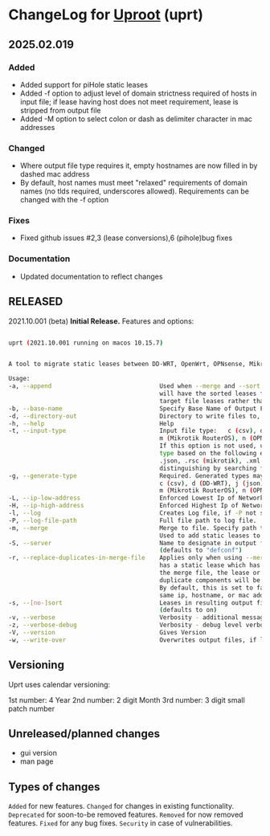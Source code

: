 # ChangeLog for [Uproot](https://github.com/GeekVisit/uproot) (uprt)

## 2025.02.019

### Added
  
* Added support for piHole static leases
* Added -f option to adjust level of domain strictness required of hosts in input file; if lease having host does not meet requirement, lease is stripped from output file
* Added -M option to select colon or dash as delimiter character in mac addresses

### Changed

* Where output file type requires it, empty hostnames are now filled in by dashed mac address
* By default, host names must meet "relaxed" requirements of domain names (no tlds required, underscores allowed).  Requirements can be changed with the -f option

### Fixes

* Fixed github issues #2,3 (lease conversions),6 (pihole)bug fixes

### Documentation

* Updated documentation to reflect changes

## RELEASED

2021.10.001 (beta)  **Initial Release.**
Features and options:

````bash

uprt (2021.10.001 running on macos 10.15.7)


A tool to migrate static leases between DD-WRT, OpenWrt, OPNsense, Mikrotik, and pfSense routers. Also supports csv and json.

Usage:
-a, --append                              Used when --merge and --sort are given.  If this flag is given, the merged file
                                          will have the sorted leases from the source file appended to the end of the
                                          target file leases rather than integrated with the merge file.
-b, --base-name                           Specify Base Name of Output Files (default uses basename of input file)
-d, --directory-out                       Directory to write files to, defaults to same directory as input file.
-h, --help                                Help
-t, --input-type                          Input file type:   c (csv), d (ddwrt), j (json),
                                          m (Mikrotik RouterOS), n (OPNsense), o (OpenWrt), p (pfsense)
                                          If this option is not used, uprt will try to determine file
                                          type based on the following extensions: .csv, .ddwrt,
                                          .json, .rsc (mikrotik), .xml (for opnsense and pfsense,
                                          distinguishing by searching for <opnsense> in file)
-g, --generate-type                       Required. Generated types may be multiple. Valid values include:
                                          c (csv), d (DD-WRT), j (json),
                                          m (Mikrotik RouterOS), n (OPNsense), o (OpenWrt), p (pfsense)
-L, --ip-low-address                      Enforced Lowest Ip of Network Range, Excludes Addresses Lower Than This From Target File
-H, --ip-high-address                     Enforced Highest Ip of Network Range, Excludes Addresses Higher Than This From Target File
-l, --log                                 Creates Log file, if -P not set, then location is in temp folder
-P, --log-file-path                       Full file path to log file.
-m, --merge                               Merge to file. Specify path to file to merge converted output.
                                          Used to add static leases to an existing output file.
-S, --server                              Name to designate in output file for Mikrotik dhcp server.
                                          (defaults to "defconf")
-r, --replace-duplicates-in-merge-file    Applies only when using --merge. If this option is set and the source file
                                          has a static lease which has the same mac address, ip or hostname as a lease in
                                          the merge file, the lease or leases in the merge file that have any of the
                                          duplicate components will be discarded and the input lease will be used.
                                          By default, this is set to false so any lease in the input file that has the
                                          same ip, hostname, or mac address as one in the merge file is discarded.
-s, --[no-]sort                           Leases in resulting output file are sorted by Ip address.
                                          (defaults to on)
-v, --verbose                             Verbosity - additional messages
-z, --verbose-debug                       Verbosity - debug level verbosity
-V, --version                             Gives Version
-w, --write-over                          Overwrites output files, if left out, will not overwrite
````

## Versioning

   Uprt uses calendar versioning:

   1st number: 4 Year
   2nd number: 2 digit Month
   3rd number: 3 digit small patch number

## Unreleased/planned changes

* gui version
* man page

## Types of changes

  `Added` for new features.
  `Changed` for changes in existing functionality.
  `Deprecated` for soon-to-be removed features.
  `Removed` for now removed features.
  `Fixed` for any bug fixes.
  `Security` in case of vulnerabilities.
